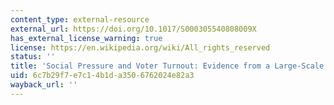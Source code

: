 ```yaml
---
content_type: external-resource
external_url: https://doi.org/10.1017/S000305540808009X
has_external_license_warning: true
license: https://en.wikipedia.org/wiki/All_rights_reserved
status: ''
title: 'Social Pressure and Voter Turnout: Evidence from a Large-Scale Field Experiment'
uid: 6c7b29f7-e7c1-4b1d-a350-6762024e82a3
wayback_url: ''
---
```

